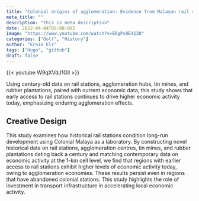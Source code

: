 ```yaml
---
title: "Colonial origins of agglomeration: Evidence from Malayan rail stations"
meta_title: ""
description: "this is meta description"
date: 2022-04-04T05:00:00Z
image: "https://www.youtube.com/watch?v=E6gPs8E4138"
categories: ["Golf", "History"]
author: "Ernie Els"
tags: ["Hugo", "github"]
draft: false
---
```


{{< youtube W9qXVdJ1GlI >}}


Using century-old data on rail stations, agglomeration hubs, tin mines, and rubber plantations, paired with current economic data, this study shows that early access to rail stations continues to drive higher economic activity today, emphasizing enduring agglomeration effects.

## Creative Design

This study examines how historical rail stations condition long-run development using Colonial Malaya as a laboratory. By constructing novel historical data on rail stations, agglomeration centres, tin mines, and rubber plantations dating back a century and matching contemporary data on economic activity at the 1-km cell level, we find that regions with earlier access to rail stations exhibit higher levels of economic activity today, owing to agglomeration economies. These results persist even in regions that have abandoned colonial stations. This study highlights the role of investment in transport infrastructure in accelerating local economic activity.




